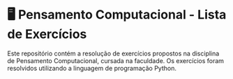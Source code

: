 # 🖥️ Pensamento Computacional - Lista de Exercícios

Este repositório contém a resolução de exercícios propostos na disciplina de Pensamento Computacional, cursada na faculdade. Os exercícios foram resolvidos utilizando a linguagem de programação Python.
